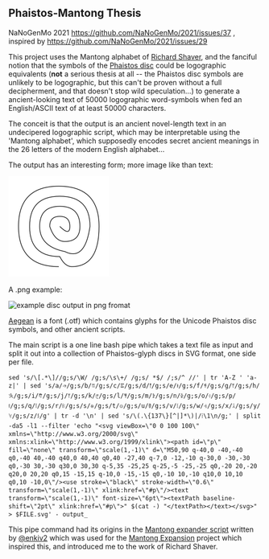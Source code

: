 ## Phaistos-Mantong Thesis

NaNoGenMo 2021 https://github.com/NaNoGenMo/2021/issues/37 , inspired by https://github.com/NaNoGenMo/2021/issues/29

This project uses the Mantong alphabet of [Richard Shaver](https://en.wikipedia.org/wiki/Richard_Sharpe_Shaver), and the fanciful notion that the symbols of the [Phaistos disc](http://wikipedia.org/wiki/Phaistos_Disc)
could be logographic equivalents (**not** a serious thesis at all -- the Phaistos disc symbols are unlikely to be logographic, but this can't be proven without a full decipherment, and that doesn't stop wild speculation...) to generate a ancient-looking text of 50000 logographic word-symbols when fed an English/ASCII text of at least 50000 characters.


The conceit is that the output is an ancient novel-length text in an undecipered logographic script, which may be interpretable using the 'Mantong alphabet', which supposedly encodes secret ancient meanings in the 26 letters of the modern English alphabet...

The output has an interesting form; more image like than text:

![example disc output](output_00001.svg "Example disc output")

A .png example:

![example disc output in png fromat](https://user-images.githubusercontent.com/905545/140311483-121d2c03-bd53-4f42-9f86-e872bd6e464f.png "Example disc output in .png")

[Aegean](https://dn-works.com/ufas/) is a font (.otf) which contains glyphs for the Unicode Phaistos disc symbols, and other ancient scripts.

The main script is a one line bash pipe which takes a text file as input and split it out into a collection of Phaistos-glyph discs in SVG format, one side per file.

```
sed 's/\[.*\]//g;s/\W/ /g;s/\s\+/ /g;s/ *$/ /;s/^ //' | tr 'A-Z ' 'a-z|' | sed 's/a/𐇭/g;s/b/𐇱/g;s/c/𐇤/g;s/d/𐇙/g;s/e/𐇚/g;s/f/𐇲/g;s/g/𐇶/g;s/h/𐇐/g;s/i/𐇑/g;s/j/𐇶/g;s/k/𐇨/g;s/l/𐇳/g;s/m/𐇓/g;s/n/𐇔/g;s/o/𐇠/g;s/p/𐇜/g;s/q/𐇦/g;s/r/𐇝/g;s/s/𐇵/g;s/t/𐇛/g;s/u/𐇕/g;s/v/𐇩/g;s/w/𐇞/g;s/x/𐇥/g;s/y/𐇢/g;s/z/𐇼/g' | tr -d '\n' | sed 's/\(.\{137\}[^|]*\)|/⁞\1\n/g;' | split -da5 -l1 --filter 'echo "<svg viewBox=\"0 0 100 100\" xmlns=\"http://www.w3.org/2000/svg\" xmlns:xlink=\"http://www.w3.org/1999/xlink\"><path id=\"p\" fill=\"none\" transform=\"scale(1,-1)\" d=\"M50,90 q-40,0 -40,-40 q0,-40 40,-40 q40,0 40,40 q0,40 -27,40 q-7,0 -12,-10 q-30,0 -30,-30 q0,-30 30,-30 q30,0 30,30 q-5,35 -25,25 q-25,-5 -25,-25 q0,-20 20,-20 q20,0 20,20 q0,15 -15,15 q-10,0 -15,-15 q0,-10 10,-10 q10,0 10,10 q0,10 -10,0\"/><use stroke=\"black\" stroke-width=\"0.6\" transform=\"scale(1,-1)\" xlink:href=\"#p\"/><text transform=\"scale(1,-1)\" font-size=\"6pt\"><textPath baseline-shift=\"2pt\" xlink:href=\"#p\">" $(cat -) "</textPath></text></svg>" > $FILE.svg' - output_
```

This pipe command had its origins in the [Mantong expander script](https://github.com/enkiv2/misc/blob/master/mantong-expand.sh) written by [@enkiv2](https://github.com/enkiv2) which was used for the [Mantong Expansion](https://github.com/NaNoGenMo/2021/issues/29) project which inspired this, and introduced me to the work of Richard Shaver. 


